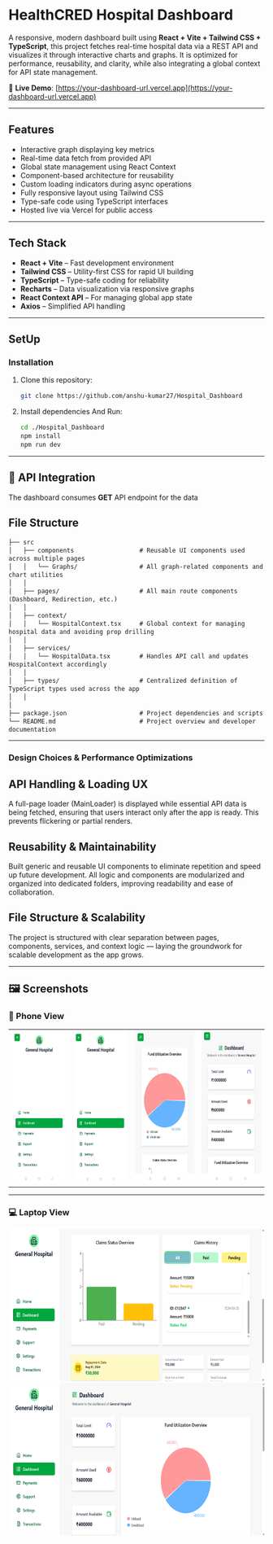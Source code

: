 # HealthCRED Hospital Dashboard

A responsive, modern dashboard built using **React + Vite + Tailwind CSS + TypeScript**, this project fetches real-time hospital data via a REST API and visualizes it through interactive charts and graphs. It is optimized for performance, reusability, and clarity, while also integrating a global context for API state management.

🔗 **Live Demo**: [https://your-dashboard-url.vercel.app](https://your-dashboard-url.vercel.app)

---

## Features

- Interactive graph displaying key metrics
- Real-time data fetch from provided API
- Global state management using React Context
- Component-based architecture for reusability
- Custom loading indicators during async operations
- Fully responsive layout using Tailwind CSS
- Type-safe code using TypeScript interfaces
- Hosted live via Vercel for public access

---

## Tech Stack

- **React + Vite** – Fast development environment
- **Tailwind CSS** – Utility-first CSS for rapid UI building
- **TypeScript** – Type-safe coding for reliability
- **Recharts** – Data visualization via responsive graphs
- **React Context API** – For managing global app state
- **Axios** – Simplified API handling

---

## SetUp

### Installation

1. Clone this repository:

   ```bash
   git clone https://github.com/anshu-kumar27/Hospital_Dashboard
   ```

2. Install dependencies And Run:

   ```bash
   cd ./Hospital_Dashboard
   npm install
   npm run dev
   ```

---

## 🧾 API Integration

The dashboard consumes **GET** API endpoint for the data

## File Structure

```
├── src
│   ├── components                  # Reusable UI components used across multiple pages
│   │   └── Graphs/                 # All graph-related components and chart utilities
│   │
│   ├── pages/                      # All main route components (Dashboard, Redirection, etc.)
│   │
│   ├── context/
│   │   └── HospitalContext.tsx     # Global context for managing hospital data and avoiding prop drilling
│   │
│   ├── services/
│   │   └── HospitalData.tsx        # Handles API call and updates HospitalContext accordingly
│   │
│   ├── types/                      # Centralized definition of TypeScript types used across the app
│   │              
│
├── package.json                    # Project dependencies and scripts
└── README.md                       # Project overview and developer documentation
```

---

### Design Choices & Performance Optimizations

## API Handling & Loading UX

A full-page loader (MainLoader) is displayed while essential API data is being fetched, ensuring that users interact only after the app is ready. This prevents flickering or partial renders.

## Reusability & Maintainability

Built generic and reusable UI components to eliminate repetition and speed up future development. All logic and components are modularized and organized into dedicated folders, improving readability and ease of collaboration.

## File Structure & Scalability

The project is structured with clear separation between pages, components, services, and context logic — laying the groundwork for scalable development as the app grows.

---

## 🖼️ Screenshots

### 📱 Phone View

<table>
  <tr>
    <td><img src="assets/phone_ss1.jpeg" alt="Phone View 1" height="300"/></td>
    <td><img src="assets/phone_ss2.jpeg" alt="Phone View 2" height="300"/></td>
     <td><img src="assets/phone_ss3.jpeg" alt="Phone View 3" height="300"/></td>
    <td><img src="assets/phone_ss4.jpeg" alt="Phone View 4" height="300"/></td>
  </tr>
</table>

---

### 💻 Laptop View
<img src="assets/laptop_ss1.png" alt="Laptop View 1" height="300"/>
<img src="assets/laptop_ss2.png" alt="Laptop View 2" height="300"/>

